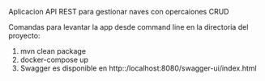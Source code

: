 Aplicacion API REST para gestionar naves con opercaiones CRUD

Comandas para levantar la app desde command line en la directoria del proyecto:
1. mvn clean package
2. docker-compose up
3. Swagger es disponible en http::/localhost:8080/swagger-ui/index.html 